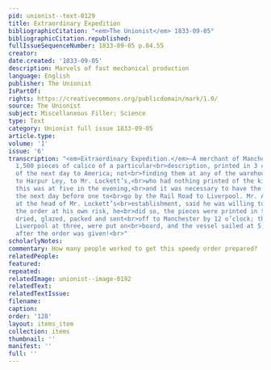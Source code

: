 ```yaml
---
pid: unionist--text-0129
title: Extraordinary Expedition
bibliographicCitation: "<em>The Unionist</em> 1833-09-05"
bibliographicCitation.republished: 
fullIssueSequenceNumber: 1833-09-05 p.04.55
creator: 
date.created: '1833-09-05'
description: Marvels of fast mechanical production
language: English
publisher: The Unionist
IsPartOf: 
rights: https://creativecommons.org/publicdomain/mark/1.0/
source: The Unionist
subject: Miscellaneous Filler; Science
type: Text
category: Unionist full issue 1833-09-05
article.type: 
volume: '1'
issue: '6'
transcription: "<em>Extraordinary Expedition.</em>—A merchant of Manchester wanted
  1,500 pieces of calico of a particular<br>description, printed in 3 colors, to send
  of the next day to America; not<br>finding them at any of the warehouses, he went
  to Harpur Ley, to Mr. Lockett’s,<br>who had nothing printed of the kind he wanted;
  this was at five in the evening,<br>and it was necessary to have the goods in Manchester
  the next day before one to<br>go by the Rail Road to Liverpool. Mr. Alsop who is
  at the head of Mr. Lockett’s<br>establishment, said he was willing to undertake
  the order at his own risk, he<br>did so, the pieces were printed in three colors,
  dried, glazed, packed and sent<br>off to Manchester by 12 o’clock; they reached
  Liverpool at three, were put on<br>board, and the vessel sailed at 5, just 24 hours
  after the order was given!<br>"
scholarlyNotes: 
commentary: How many people worked to get this speedy order prepared?
relatedPeople: 
featured: 
repeated: 
relatedImage: unionist--image-0192
relatedText: 
relatedTextIssue: 
filename: 
caption: 
order: '128'
layout: items_item
collection: items
thumbnail: ''
manifest: ''
full: ''
---
```

